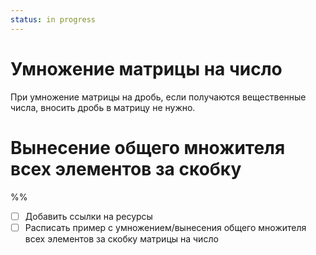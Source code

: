 ```yaml
---
status: in progress
---
```



# Умножение матрицы на число


При умножение матрицы на дробь, если получаются вещественные числа, вносить дробь в матрицу не нужно.
# Вынесение общего множителя всех элементов за скобку


%%
- [ ] Добавить ссылки на ресурсы
- [ ] Расписать пример с умножением/вынесения общего множителя всех элементов за скобку матрицы на число